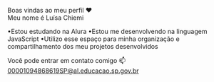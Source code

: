 Boas vindas ao meu perfil ❤  
Meu nome é Luísa Chiemi 

•Estou estudando na Alura
•Estou me desenvolvendo na linguagem JavaScript
•Utilizo esse espaço para minha organização e compartilhamento dos meu projetos desenvolvidos


Você pode entrar em contato comigo 📫
00001094868619SP@al.educacao.sp.gov.br

